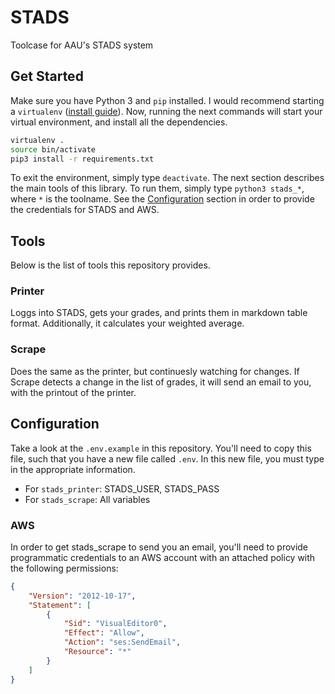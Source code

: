 # STADS

Toolcase for AAU's STADS system

## Get Started

Make sure you have Python 3 and `pip` installed. I would recommend starting a `virtualenv` ([install guide](https://virtualenv.pypa.io/en/stable/installation.html)). Now, running the next commands will start your virtual environment, and install all the dependencies.

```bash
virtualenv .
source bin/activate
pip3 install -r requirements.txt
```

To exit the environment, simply type `deactivate`. The next section describes the main tools of this library. To run them, simply type `python3 stads_*`, where `*` is the toolname. See the [Configuration](#configuration) section in order to provide the credentials for STADS and AWS.

## Tools

Below is the list of tools this repository provides.

### Printer

Loggs into STADS, gets your grades, and prints them in markdown table format. Additionally, it calculates your weighted average.

### Scrape

Does the same as the printer, but continuesly watching for changes. If Scrape detects a change in the list of grades, it will send an email to you, with the printout of the printer.

## Configuration

Take a look at the `.env.example` in this repository. You'll need to copy this file, such that you have a new file called `.env`. In this new file, you must type in the appropriate information.

* For `stads_printer`: STADS_USER, STADS_PASS
* For `stads_scrape`: All variables

### AWS

In order to get stads_scrape to send you an email, you'll need to provide programmatic credentials to an AWS account with an attached policy with the following permissions:

```json
{
    "Version": "2012-10-17",
    "Statement": [
        {
            "Sid": "VisualEditor0",
            "Effect": "Allow",
            "Action": "ses:SendEmail",
            "Resource": "*"
        }
    ]
}
```